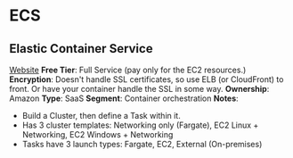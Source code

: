# ECS
## Elastic Container Service
[Website](https://aws.amazon.com/ecs/)
**Free Tier**: Full Service (pay only for the EC2 resources.)
**Encryption**: Doesn't handle SSL certificates, so use ELB (or CloudFront) to front. Or have your container handle the SSL in some way.
**Ownership**: Amazon
**Type**: SaaS
**Segment**: Container orchestration
**Notes**: 
- Build a Cluster, then define a Task within it.
- Has 3 cluster templates: Networking only (Fargate), EC2 Linux + Networking, EC2 Windows + Networking
- Tasks have 3 launch types: Fargate, EC2, External (On-premises)
